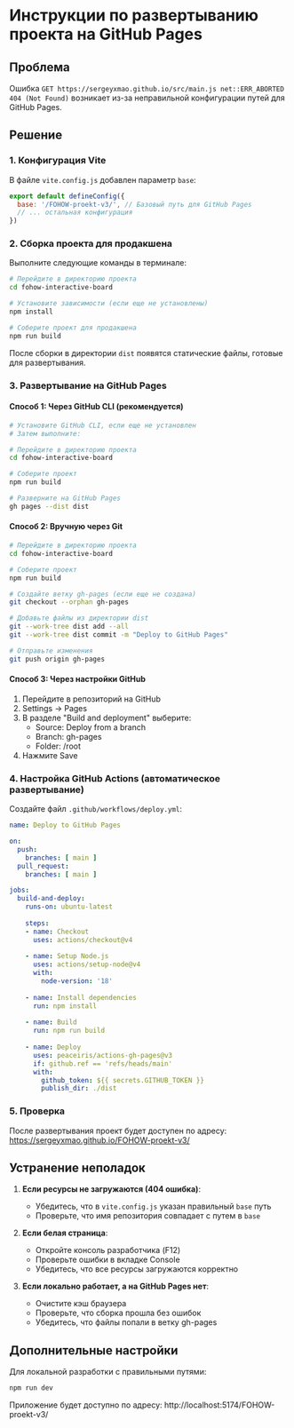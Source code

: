 # Инструкции по развертыванию проекта на GitHub Pages

## Проблема
Ошибка `GET https://sergeyxmao.github.io/src/main.js net::ERR_ABORTED 404 (Not Found)` возникает из-за неправильной конфигурации путей для GitHub Pages.

## Решение

### 1. Конфигурация Vite
В файле `vite.config.js` добавлен параметр `base`:
```javascript
export default defineConfig({
  base: '/FOHOW-proekt-v3/', // Базовый путь для GitHub Pages
  // ... остальная конфигурация
})
```

### 2. Сборка проекта для продакшена
Выполните следующие команды в терминале:

```bash
# Перейдите в директорию проекта
cd fohow-interactive-board

# Установите зависимости (если еще не установлены)
npm install

# Соберите проект для продакшена
npm run build
```

После сборки в директории `dist` появятся статические файлы, готовые для развертывания.

### 3. Развертывание на GitHub Pages

#### Способ 1: Через GitHub CLI (рекомендуется)
```bash
# Установите GitHub CLI, если еще не установлен
# Затем выполните:

# Перейдите в директорию проекта
cd fohow-interactive-board

# Соберите проект
npm run build

# Разверните на GitHub Pages
gh pages --dist dist
```

#### Способ 2: Вручную через Git
```bash
# Перейдите в директорию проекта
cd fohow-interactive-board

# Соберите проект
npm run build

# Создайте ветку gh-pages (если еще не создана)
git checkout --orphan gh-pages

# Добавьте файлы из директории dist
git --work-tree dist add --all
git --work-tree dist commit -m "Deploy to GitHub Pages"

# Отправьте изменения
git push origin gh-pages
```

#### Способ 3: Через настройки GitHub
1. Перейдите в репозиторий на GitHub
2. Settings → Pages
3. В разделе "Build and deployment" выберите:
   - Source: Deploy from a branch
   - Branch: gh-pages
   - Folder: /root
4. Нажмите Save

### 4. Настройка GitHub Actions (автоматическое развертывание)

Создайте файл `.github/workflows/deploy.yml`:

```yaml
name: Deploy to GitHub Pages

on:
  push:
    branches: [ main ]
  pull_request:
    branches: [ main ]

jobs:
  build-and-deploy:
    runs-on: ubuntu-latest
    
    steps:
    - name: Checkout
      uses: actions/checkout@v4
      
    - name: Setup Node.js
      uses: actions/setup-node@v4
      with:
        node-version: '18'
        
    - name: Install dependencies
      run: npm install
      
    - name: Build
      run: npm run build
      
    - name: Deploy
      uses: peaceiris/actions-gh-pages@v3
      if: github.ref == 'refs/heads/main'
      with:
        github_token: ${{ secrets.GITHUB_TOKEN }}
        publish_dir: ./dist
```

### 5. Проверка
После развертывания проект будет доступен по адресу:
https://sergeyxmao.github.io/FOHOW-proekt-v3/

## Устранение неполадок

1. **Если ресурсы не загружаются (404 ошибка)**:
   - Убедитесь, что в `vite.config.js` указан правильный `base` путь
   - Проверьте, что имя репозитория совпадает с путем в `base`

2. **Если белая страница**:
   - Откройте консоль разработчика (F12)
   - Проверьте ошибки в вкладке Console
   - Убедитесь, что все ресурсы загружаются корректно

3. **Если локально работает, а на GitHub Pages нет**:
   - Очистите кэш браузера
   - Проверьте, что сборка прошла без ошибок
   - Убедитесь, что файлы попали в ветку gh-pages

## Дополнительные настройки

Для локальной разработки с правильными путями:
```bash
npm run dev
```

Приложение будет доступно по адресу: http://localhost:5174/FOHOW-proekt-v3/